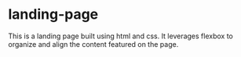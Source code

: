 # landing-page
This is a landing page built using html and css. It leverages flexbox to organize and align the content featured on the page. 

